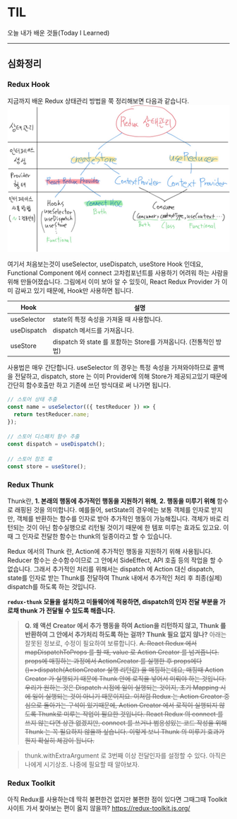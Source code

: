 # TIL
오늘 내가 배운 것들(Today I Learned)   


---------------------------------------

## 심화정리

### Redux Hook
지금까지 배운 Redux 상태관리 방법을 쭉 정리해보면 다음과 같습니다. 
![Redux State Management Diagram](https://github.com/LimEunSeop/TIL-React-Framework/blob/master/assets/A-1.JPG?raw=true)

여기서 처음보는것이 useSelector, useDispatch, useStore Hook 인데요, Functional Component 에서 connect 고차컴포넌트를 사용하기 어려워 하는 사람을 위해 만들어졌습니다. 그림에서 이미 보아 알 수 있듯이, React Redux Provider 가 이미 감싸고 있기 때문에, Hook만 사용하면 됩니다.

| Hook | 설명 |
|--|--|
| useSelector | state의 특정 속성을 가져올 때 사용합니다. |
| useDispatch | dispatch 메서드를 가져옵니다. |
| useStore | dispatch 와 state 를 포함하는 Store를 가져옵니다. (전통적인 방법) |

사용법은 매우 간단합니다. useSelector 의 경우는 특정 속성을 가져와야하므로 콜백을 전달하고, dispatch, store 는 이미 Provider에 의해 Store가 제공되고있기 때문에 간단히 함수호출만 하고 기존에 쓰던 방식대로 써 나가면 됩니다.
```javascript
// 스토어 상태 추출
const name = useSelector(({ testReducer }) => {
  return testReducer.name;
});

// 스토어 디스패치 함수 추출
const dispatch = useDispatch();

// 스토어 참조 훅
const store = useStore();

```

### Redux Thunk
Thunk란, **1. 본래의 행동에 추가적인 행동을 지원하기 위해**, **2. 행동을 미루기 위해** 함수로 래핑된 것을 의미합니다. 예를들어, setState의 경우에는 보통 객체를 인자로 받지만, 객체를 반환하는 함수를 인자로 받아 추가적인 행동이 가능해집니다. 객체가 바로 리턴되는 것이 아닌 함수실행으로 리턴될 것이기 때문에 한 템포 미루는 효과도 있고요. 이때 그 인자로 전달한 함수는 thunk의 일종이라고 할 수 있습니다.

Redux 에서의 Thunk 란, Action에 추가적인 행동을 지원하기 위해 사용됩니다. Reducer 함수는 순수함수이므로 그 안에서 SideEffect, API 호출 등의 작업을 할 수 없습니다. 그래서 추가적인 처리를 위해서는 dispatch 에 Action 대신 dispatch, state를 인자로 받는 Thunk를 전달하여 Thunk 내에서 추가적인 처리 후 최종(실제) dispatch를 하도록 하는 것입니다.

**`redux-thunk` 모듈을 설치하고 미들웨어에 적용하면, dispatch의 인자 전달 부분을 가로채 thunk 가 전달될 수 있도록 해줍니다.**

> **Q. 왜 액션 Creator 에서 추가 행동을 하여 Action을 리턴하지 않고, Thunk 를 반환하여 그 안에서 추가처리 하도록 하는 걸까? Thunk 필요 없지 않나?**
> 아래는 잘못된 정보로, 수정이 필요하여 보류합니다.
> ~~A. React Redux 에서 mapDispatchToProps 를 할 때, value 로 Action Creator 를 넘겨줍니다. props에 매핑하는 과정에서 ActionCreator 를 실행한 후 props에다 ()=>dispatch(ActionCreator 실행 리턴값) 을 매핑하는데요, 매핑때 Action Creator 가 실행되기 때문에 Thunk 안에 로직을 넣어서 미뤄야 하는 것입니다. 우리가 원하는 것은 Dispatch 시점에 일이 실행되는 것이지, 초기 Mapping 시에 일이 실행되는 것이 아니기 때문이지요. 이처럼 Redux 는 Action Creator 중심으로 돌아가는 구석이 있기때문에, Action Creator 에서 로직이 실행되지 않도록 Thunk로 미루는 작업이 필요한 것입니다. React Redux 의 connect 를 쓰지 않는다면 상관 없겠지만, connect 를 쓰거나 범용성있는 코드 작성을 위해 Thunk 는 꼭 필요하지 않을까 싶습니다. 이렇게 보니 Thunk 의 미루기 효과가 뭔지 확실히 체감이 됩니다.~~

> thunk.withExtraArgument 로 3번째 이상 전달인자를 설정할 수 있다. 아직은 나에게 시기상조. 나중에 필요할 때 알아보자.

### Redux Toolkit
아직 Redux를 사용하는데 딱히 불편한건 없지만 불편한 점이 있다면 그때그때 Toolkit 사이트 가서 찾아보는 편이 옳지 않을까?
https://redux-toolkit.js.org/
